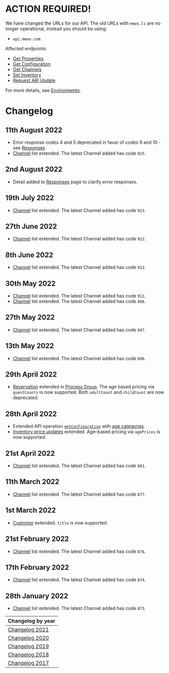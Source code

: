 # ACTION REQUIRED!

We have changed the URLs for our API. The old URLs with `mews.li` are no longer operational, instead you should be using:
* `api.mews.com`
 
Affected endpoints: 
* [Get Properties](../mews-operations/configuration.md#get-properties)
* [Get Configuration](../mews-operations/configuration.md#get-configuration)
* [Get Channels](../mews-operations/configuration.md#get-channels)
* [Set Inventory](../mews-operations/inventory.md#set-inventory)
* [Request ARI Update](../mews-operations/inventory.md#request-ari-update)

For more details, see [Environments](../mews-operations/README.md#environments).

# Changelog

## 11th August 2022

* Error response codes 4 and 5 deprecated in favor of codes 9 and 10 - see [Responses](../guidelines/responses.md)
* [Channel](../channels/README.md) list extended. The latest Channel added has code `925`.

## 2nd August 2022

* Detail added to [Responses](../guidelines/responses.md) page to clarify error responses.

## 19th July 2022

* [Channel](../channels/README.md) list extended. The latest Channel added has code `923`.

## 27th June 2022

* [Channel](../channels/README.md) list extended. The latest Channel added has code `922`.

## 8th June 2022

* [Channel](../channels/README.md) list extended. The latest Channel added has code `913`.

## 30th May 2022

* [Channel](../channels/README.md) list extended. The latest Channel added has code `912`.
* [Channel](../channels/README.md) list extended. The latest Channel added has code `898`.

## 27th May 2022

* [Channel](../channels/README.md) list extended. The latest Channel added has code `897`.

## 13th May 2022

* [Channel](../channels/README.md) list extended. The latest Channel added has code `896`.

## 29th April 2022

* [Reservation](../mews-operations/reservations.md#reservation) extended in [Process Group](../mews-operations/reservations.md#process-group). The age based pricing via `guestCounts` is now supported. Both `adultCount` and `childCount` are now deprecated.

## 28th April 2022

* Extended API operation [`getConfiguration`](../mews-operations/configuration.md#get-configuration) with [age categories](../mews-operations/configuration.md#age-categories).
* [Inventory price updates](../channel-manager-operations/inventory.md#rate-price) extended. Age-based pricing via `agePrices` is now supported. 

## 21st April 2022

* [Channel](../channels/README.md) list extended. The latest Channel added has code `881`.

## 11th March 2022

* [Channel](../channels/README.md) list extended. The latest Channel added has code `877`.

## 1st March 2022

* [Customer](../mews-operations/reservations.md#customer) extended. `title` is now supported.

## 21st February 2022

* [Channel](../channels/README.md) list extended. The latest Channel added has code `876`.

## 17th February 2022

* [Channel](../channels/README.md) list extended. The latest Channel added has code `874`.

## 28th January 2022

* [Channel](../channels/README.md) list extended. The latest Channel added has code `873`.

| Changelog by year |
| :-- |
| [Changelog 2021](changelog2021.md) |
| [Changelog 2020](changelog2020.md) |
| [Changelog 2019](changelog2019.md) |
| [Changelog 2018](changelog2018.md) |
| [Changelog 2017](changelog2017.md) |
